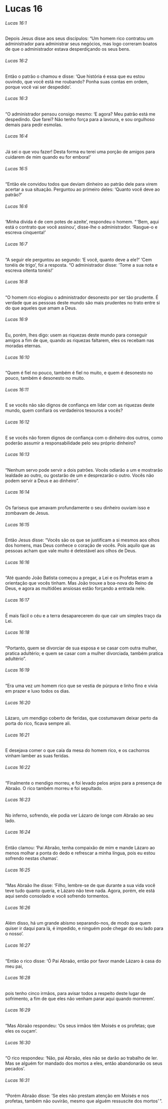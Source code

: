# Lucas 16

###### Lucas 16:1

Depois Jesus disse aos seus discípulos: “Um homem rico contratou um administrador para administrar seus negócios, mas logo correram boatos de que o administrador estava desperdiçando os seus bens.

###### Lucas 16:2

Então o patrão o chamou e disse: ‘Que história é essa que eu estou ouvindo, que você está me roubando? Ponha suas contas em ordem, porque você vai ser despedido’.

###### Lucas 16:3

“O administrador pensou consigo mesmo: ‘E agora? Meu patrão está me despedindo. Que farei? Não tenho força para a lavoura, e sou orgulhoso demais para pedir esmolas.

###### Lucas 16:4

Já sei o que vou fazer! Desta forma eu terei uma porção de amigos para cuidarem de mim quando eu for embora!’

###### Lucas 16:5

“Então ele convidou todos que deviam dinheiro ao patrão dele para virem acertar a sua situação. Perguntou ao primeiro deles: ‘Quanto você deve ao patrão?’

###### Lucas 16:6

‘Minha dívida é de cem potes de azeite’, respondeu o homem. “ ‘Bem, aqui está o contrato que você assinou’, disse-lhe o administrador. ‘Rasgue-o e escreva cinquenta!’

###### Lucas 16:7

“A seguir ele perguntou ao segundo: ‘E você, quanto deve a ele?’ ‘Cem tonéis de trigo’, foi a resposta. “O administrador disse: ‘Tome a sua nota e escreva oitenta tonéis!’

###### Lucas 16:8

“O homem rico elogiou o administrador desonesto por ser tão prudente. É verdade que as pessoas deste mundo são mais prudentes no trato entre si do que aqueles que amam a Deus.

###### Lucas 16:9

Eu, porém, lhes digo: usem as riquezas deste mundo para conseguir amigos a fim de que, quando as riquezas faltarem, eles os recebam nas moradas eternas.

###### Lucas 16:10

“Quem é fiel no pouco, também é fiel no muito, e quem é desonesto no pouco, também é desonesto no muito.

###### Lucas 16:11

E se vocês não são dignos de confiança em lidar com as riquezas deste mundo, quem confiará os verdadeiros tesouros a vocês?

###### Lucas 16:12

E se vocês não forem dignos de confiança com o dinheiro dos outros, como poderão assumir a responsabilidade pelo seu próprio dinheiro?

###### Lucas 16:13

“Nenhum servo pode servir a dois patrões. Vocês odiarão a um e mostrarão lealdade ao outro, ou gostarão de um e desprezarão o outro. Vocês não podem servir a Deus e ao dinheiro”.

###### Lucas 16:14

Os fariseus que amavam profundamente o seu dinheiro ouviam isso e zombavam de Jesus.

###### Lucas 16:15

Então Jesus disse: “Vocês são os que se justificam a si mesmos aos olhos dos homens, mas Deus conhece o coração de vocês. Pois aquilo que as pessoas acham que vale muito é detestável aos olhos de Deus.

###### Lucas 16:16

“Até quando João Batista começou a pregar, a Lei e os Profetas eram a orientação que vocês tinham. Mas João trouxe a boa-nova do Reino de Deus, e agora as multidões ansiosas estão forçando a entrada nele.

###### Lucas 16:17

É mais fácil o céu e a terra desaparecerem do que cair um simples traço da Lei.

###### Lucas 16:18

“Portanto, quem se divorciar de sua esposa e se casar com outra mulher, pratica adultério; e quem se casar com a mulher divorciada, também pratica adultério”.

###### Lucas 16:19

“Era uma vez um homem rico que se vestia de púrpura e linho fino e vivia em prazer e luxo todos os dias.

###### Lucas 16:20

Lázaro, um mendigo coberto de feridas, que costumavam deixar perto da porta do rico, ficava sempre ali.

###### Lucas 16:21

E desejava comer o que caía da mesa do homem rico, e os cachorros vinham lamber as suas feridas.

###### Lucas 16:22

“Finalmente o mendigo morreu, e foi levado pelos anjos para a presença de Abraão. O rico também morreu e foi sepultado.

###### Lucas 16:23

No inferno, sofrendo, ele podia ver Lázaro de longe com Abraão ao seu lado.

###### Lucas 16:24

Então clamou: ‘Pai Abraão, tenha compaixão de mim e mande Lázaro ao menos molhar a ponta do dedo e refrescar a minha língua, pois eu estou sofrendo nestas chamas’.

###### Lucas 16:25

“Mas Abraão lhe disse: ‘Filho, lembre-se de que durante a sua vida você teve tudo quanto queria, e Lázaro não teve nada. Agora, porém, ele está aqui sendo consolado e você sofrendo tormentos.

###### Lucas 16:26

Além disso, há um grande abismo separando-nos, de modo que quem quiser ir daqui para lá, é impedido, e ninguém pode chegar do seu lado para o nosso’.

###### Lucas 16:27

“Então o rico disse: ‘Ó Pai Abraão, então por favor mande Lázaro à casa do meu pai,

###### Lucas 16:28

pois tenho cinco irmãos, para avisar todos a respeito deste lugar de sofrimento, a fim de que eles não venham parar aqui quando morrerem’.

###### Lucas 16:29

“Mas Abraão respondeu: ‘Os seus irmãos têm Moisés e os profetas; que eles os ouçam’.

###### Lucas 16:30

“O rico respondeu: ‘Não, pai Abraão, eles não se darão ao trabalho de ler. Mas se alguém for mandado dos mortos a eles, então abandonarão os seus pecados’.

###### Lucas 16:31

“Porém Abraão disse: ‘Se eles não prestam atenção em Moisés e nos profetas, também não ouvirão, mesmo que alguém ressuscite dos mortos’ ”.

